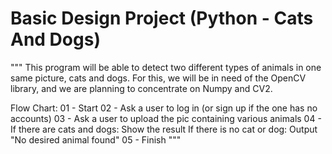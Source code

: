 # Basic Design Project (Python - Cats And Dogs)

"""
This program will be able to detect two different types of animals in one same picture, cats and dogs.
For this, we will be in need of the OpenCV library, and we are planning to concentrate on Numpy and CV2.

Flow Chart:
01 - Start
02 - Ask a user to log in (or sign up if the one has no accounts)
03 - Ask a user to upload the pic containing various animals
04 - If there are cats and dogs: Show the result
     If there is no cat or dog: Output "No desired animal found"
05 - Finish
"""
